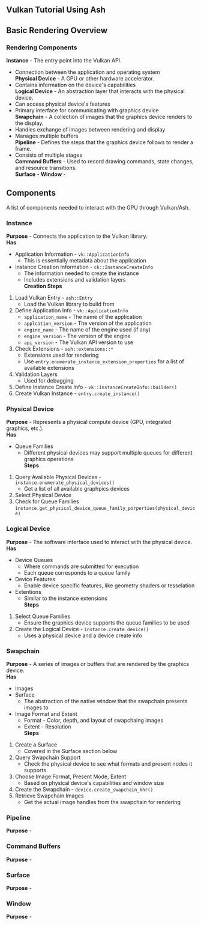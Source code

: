## Vulkan Tutorial Using Ash  
## Basic Rendering Overview  
### Rendering Components  
**Instance** - The entry point into the Vulkan API.  
- Connection between the application and operating system  
**Physical Device** - A GPU or other hardware accelerator.  
- Contains information on the device's capabilities  
**Logical Device** - An abstraction layer that interacts with the physical device.  
- Can access physical device's features  
- Primary interface for communicating with graphics device  
**Swapchain** - A collection of images that the graphics device renders to the display.  
- Handles exchange of images between rendering and display  
- Manages multiple buffers  
**Pipeline** - Defines the steps that the graphics device follows to render a frame.  
- Consists of multiple stages  
**Command Buffers** - Used to record drawing commands, state changes, and resource transitions.  
**Surface** - 
**Window** - 
## Components  
A list of components needed to interact with the GPU through Vulkan/Ash.  
### Instance  
**Purpose** - Connects the application to the Vulkan library.  
**Has**  
- Application Information - `vk::ApplicationInfo`  
    - This is essentially metadata about the application  
- Instance Creation Information - `ck::InstanceCreateInfo`  
    - The information needed to create the instance  
    - Includes extensions and validation layers  
**Creation Steps**  
1. Load Vulkan Entry - `ash::Entry`  
    - Load the Vulkan library to build from  
2. Define Application Info - `vk::ApplicationInfo`  
    - `application_name` - The name of the application  
    - `applcation_version` - The version of the application  
    - `engine_name` - The name of the engine used (if any)  
    - `engine_version` - The version of the engine  
    - `api_version` - The Vulkan API version to use  
3. Check Extensions - `ash::extensions::*`  
    - Extensions used for rendering  
    - Use `entry.enumerate_instance_extension_properties` for a list of available extensions  
4. Validation Layers  
    - Used for debugging  
5. Define Instance Create Info - `vk::InstanceCreateInfo::builder()`  
6. Create Vulkan Instance - `entry.create_instance()`  
### Physical Device  
**Purpose** - Represents a physical compute device (GPU, integrated graphics, etc.).  
**Has**  
- Queue Families  
    - Different physical devices may support multiple queues for different graphics operations  
**Steps**  
1. Query Available Physical Devices - `instance.enumerate_physical_devices()`  
    - Get a list of all available graphpics devices  
2. Select Physical Device  
3. Check for Queue Families  `instance.get_physical_device_queue_family_porperties(physical_device)`  
### Logical Device  
**Purpose** - The software interface used to interact with the physical device.  
**Has**  
- Device Queues  
    - Where commands are submitted for execution  
    - Each queue corresponds to a queue family  
- Device Features  
    - Enable device specific features, like geometry shaders or tesselation  
- Extentions  
    - Similar to the instance extensions  
**Steps**  
1. Select Queue Families  
    - Ensure the graphics device supports the queue families to be used  
2. Create the Logical Device - `instance.create_device()`  
    - Uses a physical device and a device create info  
### Swapchain  
**Purpose** - A series of images or buffers that are rendered by the graphics device.  
**Has**  
- Images  
- Surface  
    - The abstraction of the native window that the swapchain presents images to  
- Image Format and Extent  
    - Format - Color, depth, and layout of swapchaing images  
    - Extent - Resolution  
**Steps**  
1. Create a Surface  
    - Covered in the Surface section below  
2. Query Swapchain Support  
    - Check the physical device to see what formats and present nodes it supports  
3. Choose Image Format, Present Mode, Extent  
    - Based on physical device's capabilities and window size  
4. Create the Swapchain - `device.create_swapchain_khr()`  
5. Retrieve Swapchain Images  
    - Get the actual image handles from the swapchain for rendering  
### Pipeline  
**Purpose** - 
### Command Buffers  
**Purpose** - 
### Surface
**Purpose** - 
### Window  
**Purpose** - 


